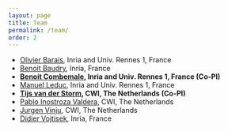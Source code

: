 ```yaml
---
layout: page
title: Team
permalink: /team/
order: 2
---
```


* [Olivier Barais](https://olivier.barais.fr), Inria and Univ. Rennes 1, France
* [Benoit Baudry](https://people.rennes.inria.fr/Benoit.Baudry/), Inria, France
* **[Benoit Combemale](http://people.irisa.fr/Benoit.Combemale/), Inria and Univ. Rennes 1, France (Co-PI)**
* [Manuel Leduc](#), Inria and Univ. Rennes 1, France
* **[Tijs van der Storm](http://homepages.cwi.nl/~storm/), CWI, The Netherlands (Co-PI)**
* [Pablo Inostroza Valdera](#), CWI, The Netherlands
* [Jurgen Vinju](http://www.cwi.nl/~jurgenv), CWI, The Netherlands
* [Didier Vojtisek](http://people.rennes.inria.fr/Didier.Vojtisek), Inria, France